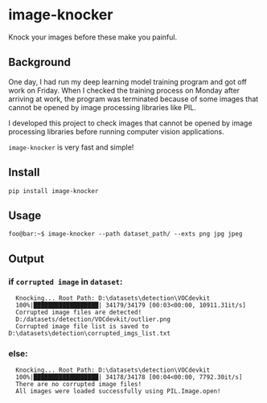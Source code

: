 # image-knocker

Knock your images before these make you painful.

## Background

One day, I had run my deep learning model training program and got off work on Friday. When I checked the training process on Monday after arriving at work, the program was terminated because of some images that cannot be opened by image processing libraries like PIL.

I developed this project to check images that cannot be opened by image processing libraries before running computer vision applications.

`image-knocker` is very fast and simple!

## Install

```
pip install image-knocker
```

## Usage

```console
foo@bar:~$ image-knocker --path dataset_path/ --exts png jpg jpeg
```

## Output


### if `corrupted image` in `dataset`:
```
  Knocking... Root Path: D:\datasets\detection\VOCdevkit
  100%|██████████████████| 34179/34179 [00:03<00:00, 10911.31it/s]
  Corrupted image files are detected!
  D:/datasets/detection/VOCdevkit/outlier.png
  Corrupted image file list is saved to D:\datasets\detection\corrupted_imgs_list.txt
```
### else:
```
  Knocking... Root Path: D:\datasets\detection\VOCdevkit
  100%|██████████████████| 34178/34178 [00:04<00:00, 7792.30it/s]
  There are no corrupted image files! 
  All images were loaded successfully using PIL.Image.open!
```

